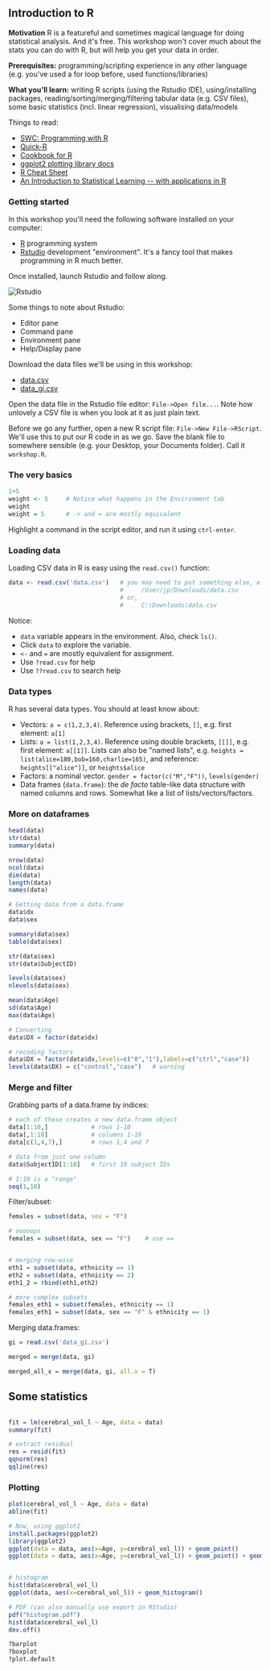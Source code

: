 ## Introduction to R

**Motivation** R is a featureful and sometimes magical language for doing
statistical analysis. And it's free. This workshop won't cover much about the
stats you can do with R, but will help you get your data in order.

**Prerequisites:** programming/scripting experience in any other language (e.g.
you've used a for loop before, used functions/libraries)

**What you'll learn:** writing R scripts (using the Rstudio IDE),
using/installing packages, reading/sorting/merging/filtering tabular data (e.g.
CSV files), some basic statistics (incl. linear regression), visualising
data/models

Things to read: 

- [SWC: Programming with R](http://swcarpentry.github.io/r-novice-inflammation)
- [Quick-R](http://www.statmethods.net/)
- [Cookbook for R](http://www.cookbook-r.com)
- [ggplot2 plotting library docs](http://docs.ggplot2.org/current/)
- [R Cheat Sheet](http://cran.r-project.org/doc/contrib/Short-refcard.pdf)
- [An Introduction to Statistical Learning -- with applications in R](http://www-bcf.usc.edu/~gareth/ISL/)

### Getting started

In this workshop you'll need the following software installed on your computer: 

- [R](http://cran.utstat.utoronto.ca/) programming system 
- [Rstudio](http://www.rstudio.com/products/rstudio/download/) development
  "environment". It's a fancy tool that makes programming in R much better. 

Once installed, launch Rstudio and follow along. 

![Rstudio](http://1.bp.blogspot.com/-BCAWGBV9ze4/USjitphaQoI/AAAAAAAAMzI/-hlfvxFfbVg/s1600/Screenshot+from+2013-02-23+09%3A38%3A38.png)

Some things to note about Rstudio: 

 - Editor pane
 - Command pane
 - Environment pane
 - Help/Display pane

Download the data files we'll be using in this workshop:

 - [data.csv](http://pipitone.github.io/computing-skills/files/data.csv) 
 - [data_gi.csv](http://pipitone.github.io/computing-skills/files/data_gi.csv)

Open the data file in the Rstudio file editor: `File->Open file...`. Note how
unlovely a CSV file is when you look at it as just plain text. 

Before we go any further, open a new R script file: `File->New File->RScript`.
We'll use this to put our R code in as we go. Save the blank file to somewhere
sensible (e.g. your Desktop, your Documents folder). Call it `workshop.R`. 

### The very basics


```r
1+5
weight <- 5     # Notice what happens in the Environment tab
weight
weight = 5      # -> and = are mostly equivalent
```

Highlight a command in the script editor, and run it using `ctrl-enter`. 

### Loading data

Loading CSV data in R is easy using the `read.csv()` function: 

```r
data <- read.csv('data.csv')   # you may need to put something else, e.g. 
                               #     /User/jp/Downloads/data.csv
                               # or, 
                               #     C:\Downloads\data.csv
```

Notice: 

 - `data` variable appears in the environment. Also, check `ls()`. 
 - Click `data` to explore the variable. 
 - `<-` and `=` are mostly equivalent for assignment. 
 - Use `?read.csv` for help
 - Use `??read.csv` to search help

### Data types

R has several data types. You should at least know about: 

 - Vectors: `a = c(1,2,3,4)`. Reference using brackets, `[]`, e.g. first
   element: `a[1]` 
 - Lists: `a = list(1,2,3,4)`. Reference using double brackets, `[[]]`, e.g.
   first element: `a[[1]]`. Lists can also be "named lists", e.g. `heights =
   list(alice=180,bob=160,charlie=165)`, and reference: `heights[["alice"]]`,
   or `heights$alice`
 - Factors: a nominal vector.  `gender = factor(c("M","F"))`, `levels(gender)`
 - Data frames (`data.frame`): the *de facto* table-like data structure with
   named columns and rows.  Somewhat like a list of lists/vectors/factors. 

### More on dataframes

```r
head(data)
str(data) 
summary(data)

nrow(data)
ncol(data)
dim(data)
length(data)
names(data)

# Getting data from a data.frame
data$dx
data$sex

summary(data$sex)
table(data$sex)

str(data$sex)
str(data$SubjectID)

levels(data$sex)
nlevels(data$sex)

mean(data$Age)
sd(data$Age)
max(data$Age)

# Converting
data$DX = factor(data$dx)

# recoding factors
data$DX = factor(data$dx,levels=c("0","1"),labels=c("ctrl","case"))
levels(data$DX) = c("control","case")   # warning
```

### Merge and filter

Grabbing parts of a data.frame by indices: 

```r
# each of these creates a new data.frame object
data[1:10,]            # rows 1-10
data[,1:10]            # columns 1-10
data[c(1,4,7),]        # rows 1,4 and 7

# data from just one column
data$SubjectID[1:10]   # first 10 subject IDs 

# 1:10 is a "range"
seq(1,10)

```

Filter/subset: 

```r
females = subset(data, sex = "F")

# ooooops
females = subset(data, sex == "F")    # use ==


# merging row-wise
eth1 = subset(data, ethnicity == 1)
eth2 = subset(data, ethnicity == 2)
eth1_2 = rbind(eth1,eth2)

# more complex subsets
females_eth1 = subset(females, ethnicity == 1) 
females_eth1 = subset(data, sex == "F" & ethnicity == 1) 
```

Merging data.frames: 

```r
gi = read.csv('data_gi.csv')

merged = merge(data, gi)

merged_all_x = merge(data, gi, all.x = T)
```

## Some statistics

```r

fit = lm(cerebral_vol_l ~ Age, data = data)
summary(fit)

# extract residual
res = resid(fit)
qqnorm(res)
qqline(res)
```

### Plotting

```r
plot(cerebral_vol_l ~ Age, data = data)
abline(fit)

# Now, using ggplot2
install.packages(ggplot2)
library(ggplot2)
ggplot(data = data, aes(x=Age, y=cerebral_vol_l)) + geom_point()
ggplot(data = data, aes(x=Age, y=cerebral_vol_l)) + geom_point() + geom_smooth(method='lm')


# histogram 
hist(data$cerebral_vol_l)
ggplot(data, aes(x=cerebral_vol_l)) + geom_histogram()

# PDF (can also manually use export in RStudio)
pdf("histogram.pdf")
hist(data$cerebral_vol_l)
dev.off()

?barplot
?boxplot
?plot.default

```

